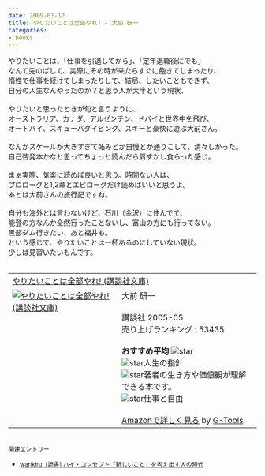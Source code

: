```yaml
---
date: 2009-01-12
title: やりたいことは全部やれ! - 大前 研一
categories:
- books
---
```

やりたいことは、「仕事を引退してから」、「定年退職後にでも」<br />なんて先のばして、実際にその時が来たらすぐに飽きてしまったり、<br />惰性で仕事を続けてしまったりして、結局、したいこともできず、<br />自分の人生なんやったのか？と思う人が大半という現状、<br /><br />やりたいと思ったときが旬と言うように、<br />オーストラリア、カナダ、アルゼンチン、ドバイと世界中を飛び、<br />オートバイ、スキューバダイビング、スキーと豪快に遊ぶ大前さん。<br /><br />なんかスケールが大きすぎて妬みとか自慢とか通りこして、清々しかった。<br />自己啓発本かなと思ってちょっと読んだら肩すかし食らった感じ。<br /><br />まぁ実際、気楽に読めば良いと思う。時間ない人は、<br />プロローグと1,2章とエピローグだけ読めばいいと思うよ。<br />あとは大前さんの旅行記ですね。<br /><br />自分も海外とは言わないけど、石川（金沢）に住んでて、<br />能登の方なんか全然行ったことないし、富山の方にも行ってない。<br />黒部ダム行きたい、あと福井も。<br />という感じで、やりたいことは一杯あるのにしていない現状。<br />少しは見習いたいもんです。<br /><br /><table border="0" cellpadding="5"><tbody><tr><td colspan="2"><a href="http://www.amazon.co.jp/%E3%82%84%E3%82%8A%E3%81%9F%E3%81%84%E3%81%93%E3%81%A8%E3%81%AF%E5%85%A8%E9%83%A8%E3%82%84%E3%82%8C-%E8%AC%9B%E8%AB%87%E7%A4%BE%E6%96%87%E5%BA%AB-%E5%A4%A7%E5%89%8D-%E7%A0%94%E4%B8%80/dp/4062750708%3FSubscriptionId%3D0G91FPYVW6ZGWBH4Y9G2%26tag%3Dwarikiru-22%26linkCode%3Dxm2%26camp%3D2025%26creative%3D165953%26creativeASIN%3D4062750708" target="_top">やりたいことは全部やれ! (講談社文庫)</a><img src="http://www.assoc-amazon.jp/e/ir?t=warikiru-22&amp;l=ur2&amp;o=9" alt="" border="0" height="1" width="1" /></td></tr><tr><td valign="top"><a href="http://www.amazon.co.jp/%E3%82%84%E3%82%8A%E3%81%9F%E3%81%84%E3%81%93%E3%81%A8%E3%81%AF%E5%85%A8%E9%83%A8%E3%82%84%E3%82%8C-%E8%AC%9B%E8%AB%87%E7%A4%BE%E6%96%87%E5%BA%AB-%E5%A4%A7%E5%89%8D-%E7%A0%94%E4%B8%80/dp/4062750708%3FSubscriptionId%3D0G91FPYVW6ZGWBH4Y9G2%26tag%3Dwarikiru-22%26linkCode%3Dxm2%26camp%3D2025%26creative%3D165953%26creativeASIN%3D4062750708" target="_top"><img src="http://ecx.images-amazon.com/images/I/5102TEBBDGL._SL160_.jpg" alt="やりたいことは全部やれ! (講談社文庫)" border="0" /></a></td><td valign="top"><span style="">大前 研一<br /><br />講談社  2005-05<br />売り上げランキング : 53435<br /><br /><strong>おすすめ平均  </strong><img src="http://g-images.amazon.com/images/G/01/detail/stars-4-0.gif" alt="star" /><br /><img src="http://g-images.amazon.com/images/G/01/detail/stars-5-0.gif" alt="star" />人生の指針<br /><img src="http://g-images.amazon.com/images/G/01/detail/stars-5-0.gif" alt="star" />著者の生き方や価値観が理解できる本です。<br /><img src="http://g-images.amazon.com/images/G/01/detail/stars-4-0.gif" alt="star" />仕事と自由<br /><br /><a href="http://www.amazon.co.jp/%E3%82%84%E3%82%8A%E3%81%9F%E3%81%84%E3%81%93%E3%81%A8%E3%81%AF%E5%85%A8%E9%83%A8%E3%82%84%E3%82%8C-%E8%AC%9B%E8%AB%87%E7%A4%BE%E6%96%87%E5%BA%AB-%E5%A4%A7%E5%89%8D-%E7%A0%94%E4%B8%80/dp/4062750708%3FSubscriptionId%3D0G91FPYVW6ZGWBH4Y9G2%26tag%3Dwarikiru-22%26linkCode%3Dxm2%26camp%3D2025%26creative%3D165953%26creativeASIN%3D4062750708" target="_top">Amazonで詳しく見る</a></span><span style=""> by <a href="http://www.goodpic.com/mt/aws/index.html">G-Tools</a><br /></span></td></tr></tbody></table><br /><span style="font-size:85%;">関連エントリー<br /></span><ul><li><span style="font-size:85%;"><a href="http://warikiru.blogspot.com/2008/09/blog-post.html">warikiru: [読書] ハイ・コンセプト「新しいこと」を考え出す人の時代</a></span></li></ul>
